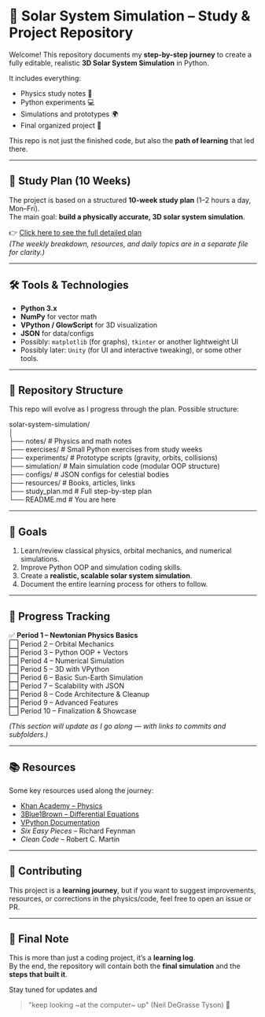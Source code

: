 # 🌌 Solar System Simulation – Study & Project Repository

Welcome! This repository documents my **step-by-step journey** to create a fully editable, realistic **3D Solar System Simulation** in Python.  

It includes everything:  
- Physics study notes 📘  
- Python experiments 💻  
- Simulations and prototypes 🌍  
- Final organized project 🚀  

This repo is not just the finished code, but also the **path of learning** that led there.

---

## 📅 Study Plan (10 Weeks)

The project is based on a structured **10-week study plan** (1–2 hours a day, Mon–Fri).  
The main goal: **build a physically accurate, 3D solar system simulation**.

👉 [Click here to see the full detailed plan](./study_plan.md)  
*(The weekly breakdown, resources, and daily topics are in a separate file for clarity.)*

---

## 🛠 Tools & Technologies
- **Python 3.x**
- **NumPy** for vector math
- **VPython / GlowScript** for 3D visualization
- **JSON** for data/configs
- Possibly: `matplotlib` (for graphs), `tkinter` or another lightweight UI
- Possibly later: `Unity` (for UI and interactive tweaking), or some other tools.

---

## 📂 Repository Structure
This repo will evolve as I progress through the plan. Possible structure:

solar-system-simulation/</br>
│</br>
├── notes/ # Physics and math notes</br>
├── exercises/ # Small Python exercises from study weeks</br>
├── experiments/ # Prototype scripts (gravity, orbits, collisions)</br>
├── simulation/ # Main simulation code (modular OOP structure)</br>
├── configs/ # JSON configs for celestial bodies</br>
├── resources/ # Books, articles, links</br>
├── study_plan.md # Full step-by-step plan</br>
└── README.md # You are here</br>


---

## 🌟 Goals
1. Learn/review classical physics, orbital mechanics, and numerical simulations.
2. Improve Python OOP and simulation coding skills.
3. Create a **realistic, scalable solar system simulation**.
4. Document the entire learning process for others to follow.

---

## 📖 Progress Tracking
✅ **Period 1 – Newtonian Physics Basics**  
⬜ Period 2 – Orbital Mechanics  
⬜ Period 3 – Python OOP + Vectors  
⬜ Period 4 – Numerical Simulation  
⬜ Period 5 – 3D with VPython  
⬜ Period 6 – Basic Sun-Earth Simulation  
⬜ Period 7 – Scalability with JSON  
⬜ Period 8 – Code Architecture & Cleanup  
⬜ Period 9 – Advanced Features  
⬜ Period 10 – Finalization & Showcase  

*(This section will update as I go along — with links to commits and subfolders.)*

---

## 📚 Resources
Some key resources used along the journey:
- [Khan Academy – Physics](https://www.khanacademy.org/science/physics)
- [3Blue1Brown – Differential Equations](https://www.youtube.com/watch?v=p_di4Zn4wz4)
- [VPython Documentation](https://vpython.org/contents/docs/index.html)
- *Six Easy Pieces* – Richard Feynman
- *Clean Code* – Robert C. Martin

---

## 🤝 Contributing
This project is a **learning journey**, but if you want to suggest improvements, resources, or corrections in the physics/code, feel free to open an issue or PR.

---

## 🌠 Final Note
This is more than just a coding project, it’s a **learning log**.  
By the end, the repository will contain both the **final simulation** and the **steps that built it**.

Stay tuned for updates and 
>"keep looking ~at the computer~ up" (Neil DeGrasse Tyson) 🌌
